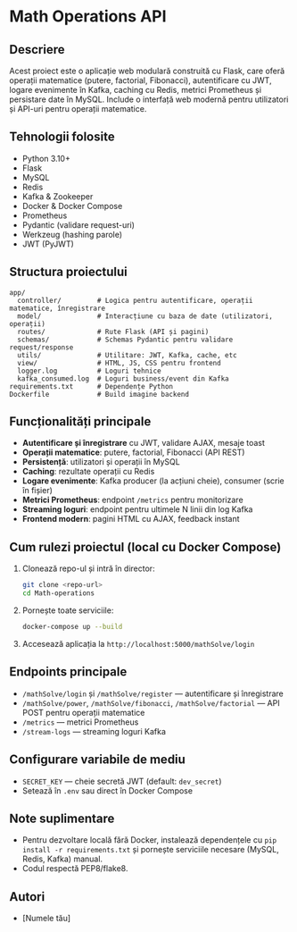 # Math Operations API

## Descriere

Acest proiect este o aplicație web modulară construită cu Flask, care oferă operații matematice (putere, factorial, Fibonacci), autentificare cu JWT, logare evenimente în Kafka, caching cu Redis, metrici Prometheus și persistare date în MySQL. Include o interfață web modernă pentru utilizatori și API-uri pentru operații matematice.

## Tehnologii folosite
- Python 3.10+
- Flask
- MySQL
- Redis
- Kafka & Zookeeper
- Docker & Docker Compose
- Prometheus
- Pydantic (validare request-uri)
- Werkzeug (hashing parole)
- JWT (PyJWT)

## Structura proiectului
```
app/
  controller/         # Logica pentru autentificare, operații matematice, înregistrare
  model/              # Interacțiune cu baza de date (utilizatori, operații)
  routes/             # Rute Flask (API și pagini)
  schemas/            # Schemas Pydantic pentru validare request/response
  utils/              # Utilitare: JWT, Kafka, cache, etc
  view/               # HTML, JS, CSS pentru frontend
  logger.log          # Loguri tehnice
  kafka_consumed.log  # Loguri business/event din Kafka
requirements.txt      # Dependențe Python
Dockerfile            # Build imagine backend
```

## Funcționalități principale
- **Autentificare și înregistrare** cu JWT, validare AJAX, mesaje toast
- **Operații matematice**: putere, factorial, Fibonacci (API REST)
- **Persistență**: utilizatori și operații în MySQL
- **Caching**: rezultate operații cu Redis
- **Logare evenimente**: Kafka producer (la acțiuni cheie), consumer (scrie în fișier)
- **Metrici Prometheus**: endpoint `/metrics` pentru monitorizare
- **Streaming loguri**: endpoint pentru ultimele N linii din log Kafka
- **Frontend modern**: pagini HTML cu AJAX, feedback instant

## Cum rulezi proiectul (local cu Docker Compose)
1. Clonează repo-ul și intră în director:
   ```sh
   git clone <repo-url>
   cd Math-operations
   ```
2. Pornește toate serviciile:
   ```sh
   docker-compose up --build
   ```
3. Accesează aplicația la `http://localhost:5000/mathSolve/login`

## Endpoints principale
- `/mathSolve/login` și `/mathSolve/register` — autentificare și înregistrare
- `/mathSolve/power`, `/mathSolve/fibonacci`, `/mathSolve/factorial` — API POST pentru operații matematice
- `/metrics` — metrici Prometheus
- `/stream-logs` — streaming loguri Kafka

## Configurare variabile de mediu
- `SECRET_KEY` — cheie secretă JWT (default: `dev_secret`)
- Setează în `.env` sau direct în Docker Compose

## Note suplimentare
- Pentru dezvoltare locală fără Docker, instalează dependențele cu `pip install -r requirements.txt` și pornește serviciile necesare (MySQL, Redis, Kafka) manual.
- Codul respectă PEP8/flake8.

## Autori
- [Numele tău]
